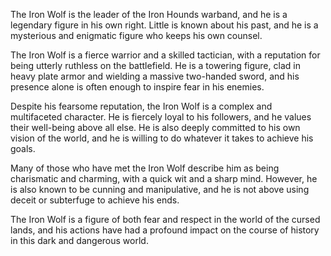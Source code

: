 The Iron Wolf is the leader of the Iron Hounds warband, and he is a legendary figure in his own right. Little is known about his past, and he is a mysterious and enigmatic figure who keeps his own counsel.

The Iron Wolf is a fierce warrior and a skilled tactician, with a reputation for being utterly ruthless on the battlefield. He is a towering figure, clad in heavy plate armor and wielding a massive two-handed sword, and his presence alone is often enough to inspire fear in his enemies.

Despite his fearsome reputation, the Iron Wolf is a complex and multifaceted character. He is fiercely loyal to his followers, and he values their well-being above all else. He is also deeply committed to his own vision of the world, and he is willing to do whatever it takes to achieve his goals.

Many of those who have met the Iron Wolf describe him as being charismatic and charming, with a quick wit and a sharp mind. However, he is also known to be cunning and manipulative, and he is not above using deceit or subterfuge to achieve his ends.

The Iron Wolf is a figure of both fear and respect in the world of the cursed lands, and his actions have had a profound impact on the course of history in this dark and dangerous world.
